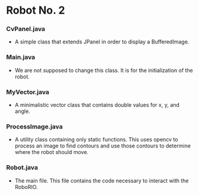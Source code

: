 # Robot No. 2

### CvPanel.java
- A simple class that extends JPanel in order to display a BufferedImage.
### Main.java
- We are not supposed to change this class. It is for the initialization of the robot.
### MyVector.java
- A minimalistic vector class that contains double values for x, y, and angle.
### ProcessImage.java
- A utility class containing only static functions. This uses opencv to process an image to find contours and use those contours to determine where the robot should move.
### Robot.java
- The main file. This file contains the code necessary to interact with the RoboRIO.
